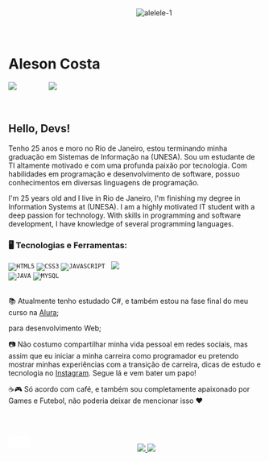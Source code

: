 
<img align="right" width="250px" style="margin-top:-20px" src="https://i.ibb.co/ypbQX6f/alelele-1.png" alt="alelele-1" border="0"></a>

</br>
</br>

<div dsplay="inline-block">
 
 <h1 align="left">Aleson Costa</h1>
 <a href="https://www.instagram.com/alesoncrvg/">
    <img align="left" width="80px" src="https://upload.wikimedia.org/wikipedia/commons/2/28/Instagram_logo.png" style="vertical-align:top;">
  </a> 
  <a href="https://www.linkedin.com/in/aleson/">
    <img width="80px" src="https://i.ibb.co/SxQxzPC/linkedin-black-logo-icon-147114-1.png" style="vertical-align:top;">
  </a>
</div>





</br>
</br>

## Hello, Devs!

Tenho 25 anos e moro no Rio de Janeiro, estou terminando minha graduação em Sistemas de Informação na (UNESA). Sou um estudante de TI altamente motivado e com uma profunda paixão por tecnologia. Com habilidades em programação e desenvolvimento de software, possuo conhecimentos em diversas linguagens de programação.



I'm 25 years old and I live in Rio de Janeiro, I'm finishing my degree in Information Systems at (UNESA). I am a highly motivated IT student with a deep passion for technology. With skills in programming and software development, I have knowledge of several programming languages.
<p align="center">
  
</p>

### 🖥️ Tecnologias e Ferramentas: 
<img width="300px" align="right" src="https://gifrun.blob.core.windows.net/temp/4262f4f9e2524bbdad933d15cea7d83f.gif">
<code><img width="40px" src="https://cdn.jsdelivr.net/gh/devicons/devicon/icons/html5/html5-original-wordmark.svg" title = "HTML5"/></code>
<code><img width="40px" src="https://cdn.jsdelivr.net/gh/devicons/devicon/icons/css3/css3-original-wordmark.svg" title = "CSS3"/></code>
<code><img width="40px" src="https://cdn.jsdelivr.net/gh/devicons/devicon/icons/javascript/javascript-original.svg" title = "JAVASCRIPT"/></code>
<code><img width="40px" src="https://cdn.jsdelivr.net/gh/devicons/devicon/icons/java/java-original.svg" title = "JAVA"/></code>
<code><img width="40px" src="https://cdn.jsdelivr.net/gh/devicons/devicon/icons/mysql/mysql-original.svg" title = "MYSQL"/></code>


</br>
</br>
<div display="inline-block">
 <p align="left">📚 Atualmente tenho estudado C#, e também estou na fase final do meu curso na <a href="https://www.alura.com.br/">Alura</a>;</p> para desenvolvimento Web;</p>
 <p align="left">📷 Não costumo compartilhar minha vida pessoal em redes sociais, mas assim que eu iniciar a minha carreira como programador eu pretendo mostrar minhas experiências com a transição de carreira, dicas de estudo e tecnologia no <a href="https://www.instagram.com/alesoncrvg">Instagram</a>. Segue lá e vem bater um papo!</p>
 <p align="left">☕🎮 Só acordo com café, e também sou completamente apaixonado por Games e Futebol, não poderia deixar de mencionar isso ❤</p>
</div>



</br>


</br>

<a href="https://www.linkedin.com/in/aleson" target="_blank"><img align="left" alt="LinkedIn" width="22px" src="https://github.com/Aakarsh-B/trying-repos/blob/master/linkedin.svg" />
<a href="https://www.instagram.com/alesoncrvg" target="_blank"><img align="left" alt="Instagram" width="22px" src="https://github.com/Aakarsh-B/trying-repos/blob/master/insta.svg" />


##
<p align="center">
<a href="https://github.com/alesoncosta">
  <img height="180em" src="https://github-readme-stats-eight-theta.vercel.app/api?username=alesoncosta&show_icons=true&theme=dark&include_all_commits=true&count_private=true"/>
  <img height="180em" src="https://github-readme-stats-eight-theta.vercel.app/api/top-langs/?username=alesoncosta&layout=compact&langs_count=8&theme=dark"/>
</a>
</p>
